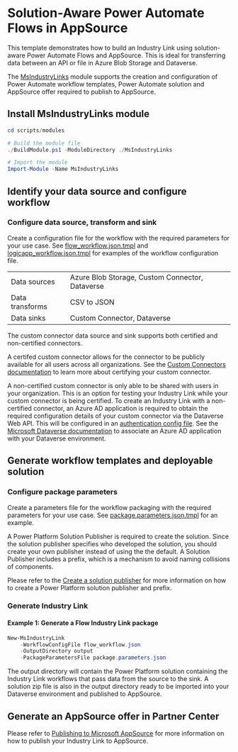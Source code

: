# Solution-Aware Power Automate Flows in AppSource

This template demonstrates how to build an Industry Link using solution-aware Power Automate Flows and AppSource. This is ideal for transferring data between an API or file in Azure Blob Storage and Dataverse.

The [MsIndustryLinks](scripts/modules/MsIndustryLinks/README.md) module supports the creation and configuration of Power Automate workflow templates, Power Automate solution and AppSource offer required to publish to AppSource.

## Install MsIndustryLinks module

```powershell
cd scripts/modules

# Build the module file
./BuildModule.ps1 -ModuleDirectory ./MsIndustryLinks

# Import the module
Import-Module -Name MsIndustryLinks
```

## Identify your data source and configure workflow

### Configure data source, transform and sink

Create a configuration file for the workflow with the required parameters for your use case. See [flow_workflow.json.tmpl](flow_workflow.json.tmpl) and [logicapp_workflow.json.tmpl](logicapp_workflow.json.tmpl) for examples of the workflow configuration file.

|                 |                                                 |
| --------------- | ----------------------------------------------- |
| Data sources    | Azure Blob Storage, Custom Connector, Dataverse |
| Data transforms | CSV to JSON                                     |
| Data sinks      | Custom Connector, Dataverse                     |

The custom connector data source and sink supports both certified and non-certified connectors.

A certifed custom connector allows for the connector to be publicly available for all users across all organizations. See the [Custom Connectors documentation](connectors/power_platform_custom_connector/README.md) to learn more about certifying your custom connector.

A non-certified custom connector is only able to be shared with users in your organization. This is an option for testing your Industry Link while your custom connector is being certified.
To create an Industry Link with a non-certified connector, an Azure AD application is required to obtain the required configuration details of your custom connector via the Dataverse Web API. This will be configured in an [authentication config file](scripts/modules/MsIndustryLinks/templates/auth.json.tmpl). See the [Microsoft Dataverse documentation](https://learn.microsoft.com/en-us/power-apps/developer/data-platform/build-web-applications-server-server-s2s-authentication) to associate an Azure AD application with your Dataverse environment.

## Generate workflow templates and deployable solution

### Configure package parameters

Create a parameters file for the workflow packaging with the required parameters for your use case. See [package.parameters.json.tmpl](scripts/modules/MsIndustryLinks/templates/package/package.parameters.json.tmpl) for an example.

A Power Platform Solution Publisher is required to create the solution. Since the solution publisher specifies who developed the solution, you should create your own publisher instead of using the the default. A Solution Publisher includes a prefix, which is a mechanism to avoid naming collisions of components.

Please refer to the [Create a solution publisher](https://learn.microsoft.com/en-us/power-apps/maker/data-platform/create-solution#create-a-solution-publisher) for more information on how to create a Power Platform solution publisher and prefix.

### Generate Industry Link

#### Example 1: Generate a Flow Industry Link package

```powershell
New-MsIndustryLink
    -WorkflowConfigFile flow_workflow.json
    -OutputDirectory output
    -PackageParametersFile package.parameters.json
```

The output directory will contain the Power Platform solution containing the Industry Link workflows that pass data from the source to the sink. A solution zip file is also in the output directory ready to be imported into your Dataverse environment and published to AppSource.

## Generate an AppSource offer in Partner Center

Please refer to [Publishing to Microsoft AppSource](scripts/modules/MsIndustryLinks/appsource/AppSourcePublishing.md) for more information on how to publish your Industry Link to AppSource.
